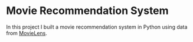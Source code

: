 # Movie Recommendation System
In this project I built a movie recommendation system in Python using data from [MovieLens](https://movielens.org/).
